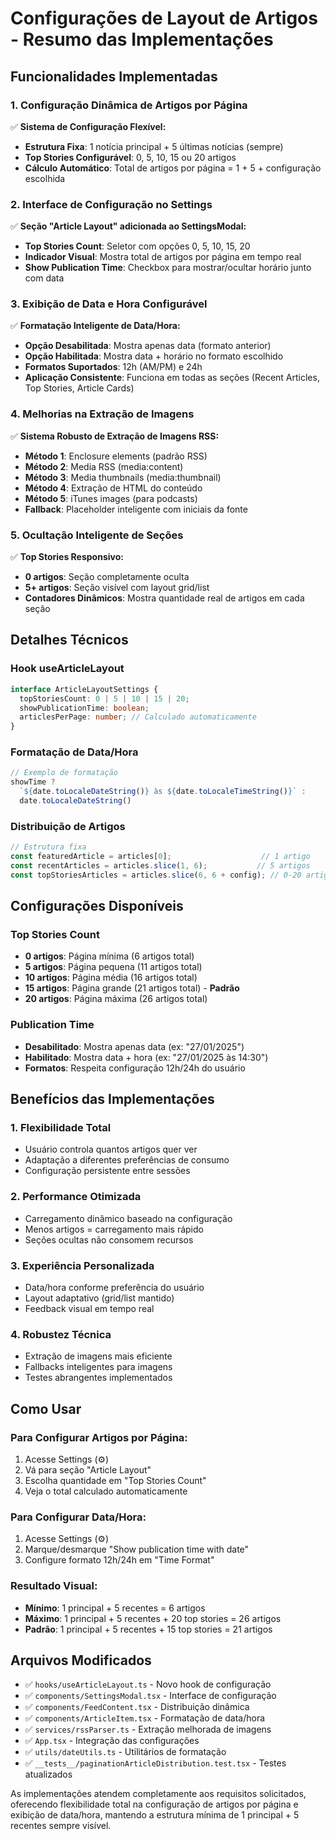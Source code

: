 # Configurações de Layout de Artigos - Resumo das Implementações

## Funcionalidades Implementadas

### 1. **Configuração Dinâmica de Artigos por Página**

✅ **Sistema de Configuração Flexível:**
- **Estrutura Fixa**: 1 notícia principal + 5 últimas notícias (sempre)
- **Top Stories Configurável**: 0, 5, 10, 15 ou 20 artigos
- **Cálculo Automático**: Total de artigos por página = 1 + 5 + configuração escolhida

### 2. **Interface de Configuração no Settings**

✅ **Seção "Article Layout" adicionada ao SettingsModal:**
- **Top Stories Count**: Seletor com opções 0, 5, 10, 15, 20
- **Indicador Visual**: Mostra total de artigos por página em tempo real
- **Show Publication Time**: Checkbox para mostrar/ocultar horário junto com data

### 3. **Exibição de Data e Hora Configurável**

✅ **Formatação Inteligente de Data/Hora:**
- **Opção Desabilitada**: Mostra apenas data (formato anterior)
- **Opção Habilitada**: Mostra data + horário no formato escolhido
- **Formatos Suportados**: 12h (AM/PM) e 24h
- **Aplicação Consistente**: Funciona em todas as seções (Recent Articles, Top Stories, Article Cards)

### 4. **Melhorias na Extração de Imagens**

✅ **Sistema Robusto de Extração de Imagens RSS:**
- **Método 1**: Enclosure elements (padrão RSS)
- **Método 2**: Media RSS (media:content)
- **Método 3**: Media thumbnails (media:thumbnail)
- **Método 4**: Extração de HTML do conteúdo
- **Método 5**: iTunes images (para podcasts)
- **Fallback**: Placeholder inteligente com iniciais da fonte

### 5. **Ocultação Inteligente de Seções**

✅ **Top Stories Responsivo:**
- **0 artigos**: Seção completamente oculta
- **5+ artigos**: Seção visível com layout grid/list
- **Contadores Dinâmicos**: Mostra quantidade real de artigos em cada seção

## Detalhes Técnicos

### **Hook useArticleLayout**
```typescript
interface ArticleLayoutSettings {
  topStoriesCount: 0 | 5 | 10 | 15 | 20;
  showPublicationTime: boolean;
  articlesPerPage: number; // Calculado automaticamente
}
```

### **Formatação de Data/Hora**
```typescript
// Exemplo de formatação
showTime ?
  `${date.toLocaleDateString()} às ${date.toLocaleTimeString()}` :
  date.toLocaleDateString()
```

### **Distribuição de Artigos**
```typescript
// Estrutura fixa
const featuredArticle = articles[0];                    // 1 artigo
const recentArticles = articles.slice(1, 6);           // 5 artigos
const topStoriesArticles = articles.slice(6, 6 + config); // 0-20 artigos
```

## Configurações Disponíveis

### **Top Stories Count**
- **0 artigos**: Página mínima (6 artigos total)
- **5 artigos**: Página pequena (11 artigos total)
- **10 artigos**: Página média (16 artigos total)
- **15 artigos**: Página grande (21 artigos total) - **Padrão**
- **20 artigos**: Página máxima (26 artigos total)

### **Publication Time**
- **Desabilitado**: Mostra apenas data (ex: "27/01/2025")
- **Habilitado**: Mostra data + hora (ex: "27/01/2025 às 14:30")
- **Formatos**: Respeita configuração 12h/24h do usuário

## Benefícios das Implementações

### **1. Flexibilidade Total**
- Usuário controla quantos artigos quer ver
- Adaptação a diferentes preferências de consumo
- Configuração persistente entre sessões

### **2. Performance Otimizada**
- Carregamento dinâmico baseado na configuração
- Menos artigos = carregamento mais rápido
- Seções ocultas não consomem recursos

### **3. Experiência Personalizada**
- Data/hora conforme preferência do usuário
- Layout adaptativo (grid/list mantido)
- Feedback visual em tempo real

### **4. Robustez Técnica**
- Extração de imagens mais eficiente
- Fallbacks inteligentes para imagens
- Testes abrangentes implementados

## Como Usar

### **Para Configurar Artigos por Página:**
1. Acesse Settings (⚙️)
2. Vá para seção "Article Layout"
3. Escolha quantidade em "Top Stories Count"
4. Veja o total calculado automaticamente

### **Para Configurar Data/Hora:**
1. Acesse Settings (⚙️)
2. Marque/desmarque "Show publication time with date"
3. Configure formato 12h/24h em "Time Format"

### **Resultado Visual:**
- **Mínimo**: 1 principal + 5 recentes = 6 artigos
- **Máximo**: 1 principal + 5 recentes + 20 top stories = 26 artigos
- **Padrão**: 1 principal + 5 recentes + 15 top stories = 21 artigos

## Arquivos Modificados

- ✅ `hooks/useArticleLayout.ts` - Novo hook de configuração
- ✅ `components/SettingsModal.tsx` - Interface de configuração
- ✅ `components/FeedContent.tsx` - Distribuição dinâmica
- ✅ `components/ArticleItem.tsx` - Formatação de data/hora
- ✅ `services/rssParser.ts` - Extração melhorada de imagens
- ✅ `App.tsx` - Integração das configurações
- ✅ `utils/dateUtils.ts` - Utilitários de formatação
- ✅ `__tests__/paginationArticleDistribution.test.tsx` - Testes atualizados

As implementações atendem completamente aos requisitos solicitados, oferecendo flexibilidade total na configuração de artigos por página e exibição de data/hora, mantendo a estrutura mínima de 1 principal + 5 recentes sempre visível.
